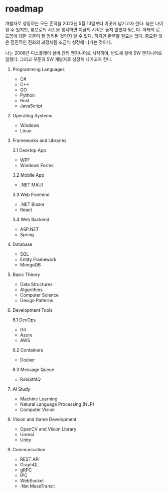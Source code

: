 # roadmap
개발자로 성장하는 모든 흔적을 2023년 5월 13일부터 이곳에 남기고자 한다. 
늦은 나이일 수 있지만, 앞으로의 시간을 생각하면 지금의 시작은 늦지 않았다 믿는다.
아래의 로드맵에 대한 구분이 잘 정리된 것인지 알 수 없다. 
하지만 완벽할 필요는 없다. 
중요한 것은 점진적인 진화의 과정처럼 조금씩 성장해 나가는 것이다.

나는 2008년 디스플레이 설비 관리 엔지니어로 시작하여,
반도체 설비 SW 엔지니어로 일했다. 
그리고 꾸준히 SW 개발자로 성장해 나가고자 한다.

1. Programming Languages
   - C#
   - C++
   - GO
   - Python
   - Rust
   - JavaScript

2. Operating Systems
   - Windows
   - Linux

3. Frameworks and Libraries

   3.1 Desktop App
      - WPF
      - Windows Forms
     
   3.2 Mobile App
      - .NET MAUI
     
   3.3 Web Frontend
      - .NET Blazor
      - React
     
   3.4 Web Backend
      - ASP.NET
      - Spring
     
4. Database
   - SQL
   - Entity Framework
   - MongoDB

5. Basic Theory
   - Data Structures
   - Algorithms
   - Computer Science
   - Design Patterns

6. Development Tools

   6.1 DevOps
      - Git
      - Azure
      - AWS

   6.2 Containers
      - Docker

   6.3 Message Queue
      - RabbitMQ

7. AI Study
   - Machine Learning
   - Natural Language Processing (NLP)
   - Computer Vision

8. Vision and Game Development
   - OpenCV and Vision Library
   - Unreal
   - Unity

9. Communication
   - REST API
   - GraphQL
   - gRPC
   - IPC
   - WebSocket
   - .Net MassTransit
